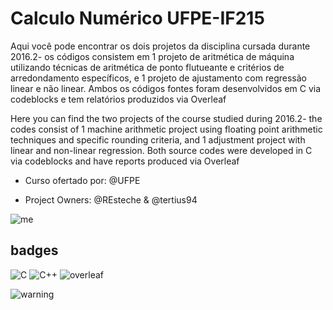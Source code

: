 # Calculo Numérico UFPE-IF215 

Aqui você pode encontrar os dois projetos da disciplina cursada durante 2016.2- os códigos consistem em 1 projeto de aritmética de máquina
utilizando técnicas de aritmética de ponto flutueante e critérios de arredondamento específicos, e 1 projeto de ajustamento com regressão 
linear e não linear. Ambos os códigos fontes foram desenvolvidos em C via codeblocks e tem relatórios produzidos via Overleaf 

Here you can find the two projects of the course studied during 2016.2- the codes consist of 1 machine arithmetic project using floating 
point arithmetic techniques and specific rounding criteria, and 1 adjustment project with linear and non-linear regression. Both source 
codes were developed in C via codeblocks and have reports produced via Overleaf

 * Curso ofertado por: @UFPE

 * Project Owners: @REsteche & @tertius94 
 
![me](https://img.shields.io/github/license/REsteche/Projetos-de-calculo-num-rico.svg) 
	
## badges
![C](https://img.shields.io/badge/C-00599C?style=Plastic&logo=c&logoColor=white)
![C++](https://img.shields.io/badge/C%2B%2B-00599C?style=Plastic&logo=c%2B%2B&logoColor=white) 
![overleaf](https://img.shields.io/badge/Overleaf-47A141?style=Plastic&logo=Overleaf&logoColor=white)


![warning](https://img.shields.io/badge/Maintained%3F-yes-green.svg)







